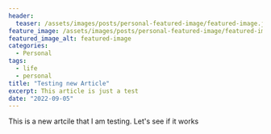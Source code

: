 ```yaml
---
header:
  teaser: /assets/images/posts/personal-featured-image/featured-image.jpg
feature_image: /assets/images/posts/personal-featured-image/featured-image.jpg
featured_image_alt: featured-image
categories:
  - Personal
tags:
  - life
  - personal
title: "Testing new Article"
excerpt: This article is just a test
date: "2022-09-05"
---
```


This is a new artcile that I am testing. Let's see if it works
